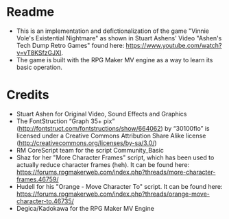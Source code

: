 # Readme
* This is an implementation and defictionalization of the game "Vinnie Vole's Existential Nightmare" as shown in Stuart Ashens' Video "Ashen's Tech Dump Retro Games" found here: https://www.youtube.com/watch?v=vT8KSfzGJXI.
* The game is built with the RPG Maker MV engine as a way to learn its basic operation.
# Credits
* Stuart Ashen for Original Video, Sound Effects and Graphics
* The FontStruction “Graph 35+ pix” (http://fontstruct.com/fontstructions/show/664062) by “30100flo” is licensed under a Creative Commons Attribution Share Alike license (http://creativecommons.org/licenses/by-sa/3.0/)
* RM CoreScript team for the script Community_Basic
* Shaz for her "More Character Frames" script, which has been used to actually reduce character frames (heh). It can be found here: https://forums.rpgmakerweb.com/index.php?threads/more-character-frames.46759/
* Hudell for his "Orange - Move Character To" script. It can be found here: https://forums.rpgmakerweb.com/index.php?threads/orange-move-character-to.46735/
* Degica/Kadokawa for the RPG Maker MV Engine
